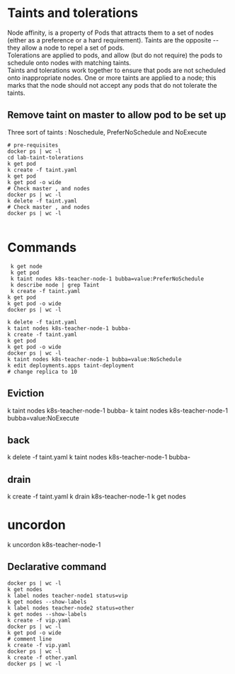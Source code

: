 # Taints and tolerations
Node affinity, is a property of Pods that attracts them to a set of nodes (either as a preference 
or a hard requirement). Taints are the opposite -- they allow a node to repel a set of pods.  
Tolerations are applied to pods, and allow (but do not require) the pods to schedule onto 
nodes with matching taints.  
Taints and tolerations work together to ensure that pods are not scheduled onto inappropriate nodes.
One or more taints are applied to a node; this marks that the node should not accept
any pods that do not tolerate the taints.  

## Remove taint on master to allow pod to be set up 
Three sort of taints : Noschedule, PreferNoSchedule and NoExecute

```shell
# pre-requisites
docker ps | wc -l
cd lab-taint-tolerations
k get pod
k create -f taint.yaml 
k get pod
k get pod -o wide
# Check master , and nodes
docker ps | wc -l
k delete -f taint.yaml 
# Check master , and nodes
docker ps | wc -l


```
# Commands 
```shell
 k get node
 k get pod 
 k taint nodes k8s-teacher-node-1 bubba=value:PreferNoSchedule
 k describe node | grep Taint
 k create -f taint.yaml 
k get pod
k get pod -o wide
docker ps | wc -l
```

```shell
k delete -f taint.yaml
k taint nodes k8s-teacher-node-1 bubba-
k create -f taint.yaml 
k get pod
k get pod -o wide 
docker ps | wc -l
k taint nodes k8s-teacher-node-1 bubba=value:NoSchedule
k edit deployments.apps taint-deployment
# change replica to 10  
```
## Eviction 
k taint nodes k8s-teacher-node-1 bubba-
k taint nodes k8s-teacher-node-1 bubba=value:NoExecute

## back
k delete -f taint.yaml
k taint nodes k8s-teacher-node-1 bubba-

## drain 
k create -f taint.yaml
k drain k8s-teacher-node-1
k get nodes

# uncordon 
k uncordon k8s-teacher-node-1

## Declarative command
```shell
docker ps | wc -l 
k get nodes 
k label nodes teacher-node1 status=vip
k get nodes --show-labels
k label nodes teacher-node2 status=other
k get nodes --show-labels
k create -f vip.yaml
docker ps | wc -l
k get pod -o wide
# comment line 
k create -f vip.yaml
docker ps | wc -l
k create -f other.yaml
docker ps | wc -l
```


